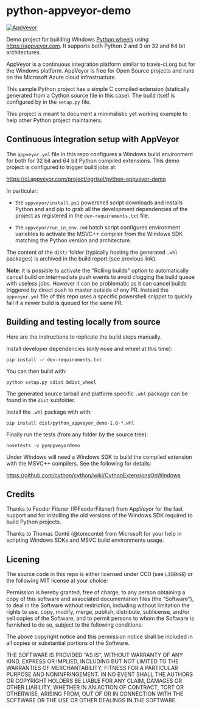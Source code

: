 python-appveyor-demo
====================

[![AppVeyor](https://img.shields.io/appveyor/ci/ogrisel/python-appveyor-demo.svg)](https://ci.appveyor.com/project/ogrisel/python-appveyor-demo/history)

Demo project for building Windows [Python wheels](http://pythonwheels.com/)
using https://appveyor.com. It supports both Python 2 and 3 on 32 and 64 bit
architectures.

AppVeyor is a continuous integration platform similar to travis-ci.org but for
the Windows platform. AppVeyor is free for Open Source projects and runs on the
Microsoft Azure cloud infrastructure.

This sample Python project has a simple C compiled extension (statically
generated from a Cython source file in this case). The build itself is
configured by in the `setup.py` file.

This project is meant to document a minimalistic yet working example to help
other Python project maintainers.


Continuous integration setup with AppVeyor
-----------------------------------------

The `appveyor.yml` file in this repo configures a Windows build environment for
both for 32 bit and 64 bit Python compiled extensions. This demo project is
configured to trigger build jobs at:

  https://ci.appveyor.com/project/ogrisel/python-appveyor-demo

In particular:

  - the `appveyor/install.ps1` powershell script downloads and
    installs Python and and pip to grab all the development dependencies of the
    project as registered in the `dev-requirements.txt` file.

  - the `appveyor/run_in_env.cmd` batch script configures environment variables
    to activate the MSVC++ compiler from the Windows SDK matching the Python
    version and architecture.

The content of the `dist/` folder (typically hosting the generated `.whl`
packages) is archived in the build report (see previous link).

**Note**: it is possible to activate the "Rolling builds" option to
automatically cancel build on intermediate push events to avoid clogging
the build queue with useless jobs. However it can be problematic as it can
cancel builds triggered by direct push to master outside of any PR. Instead
the `appveyor.yml` file of this repo uses a specific powershell snippet
to quickly fail if a newer build is queued for the same PR.


Building and testing locally from source
----------------------------------------

Here are the instructions to replicate the build steps manually.

Install developer dependencies (only nose and wheel at this time):

    pip install -r dev-requirements.txt

You can then build with:

    python setup.py sdist bdist_wheel

The generated source tarball and platform specific `.whl` package can be found
in the `dist` subfolder.

Install the `.whl` package with with:

    pip install dist/python_appveyor_demo-1.0-*.whl

Finally run the tests (from any folder by the source tree):

    nosetests -v pyappveyordemo

Under Windows will need a Windows SDK to build the compiled
extension with the MSVC++ compilers. See the following for details:

  https://github.com/cython/cython/wiki/CythonExtensionsOnWindows


Credits
-------

Thanks to Feodor Fitsner (@FeodorFitsner) from AppVeyor for the fast support
and for installing the old versions of the Windows SDK required to build
Python projects.

Thanks to Thomas Conté (@tomconte) from Microsoft for your help in scripting
Windows SDKs and MSVC build environments usage.


Licening
--------

The source code in this repo is either licensed under CC0 (see `LICENSE`) or
the following MIT license at your choice:

Permission is hereby granted, free of charge, to any person obtaining a copy of this software and associated documentation files (the “Software”), to deal in the Software without restriction, including without limitation the rights to use, copy, modify, merge, publish, distribute, sublicense, and/or sell copies of the Software, and to permit persons to whom the Software is furnished to do so, subject to the following conditions:

The above copyright notice and this permission notice shall be included in all copies or substantial portions of the Software.

THE SOFTWARE IS PROVIDED “AS IS”, WITHOUT WARRANTY OF ANY KIND, EXPRESS OR IMPLIED, INCLUDING BUT NOT LIMITED TO THE WARRANTIES OF MERCHANTABILITY, FITNESS FOR A PARTICULAR PURPOSE AND NONINFRINGEMENT. IN NO EVENT SHALL THE AUTHORS OR COPYRIGHT HOLDERS BE LIABLE FOR ANY CLAIM, DAMAGES OR OTHER LIABILITY, WHETHER IN AN ACTION OF CONTRACT, TORT OR OTHERWISE, ARISING FROM, OUT OF OR IN CONNECTION WITH THE SOFTWARE OR THE USE OR OTHER DEALINGS IN THE SOFTWARE.
